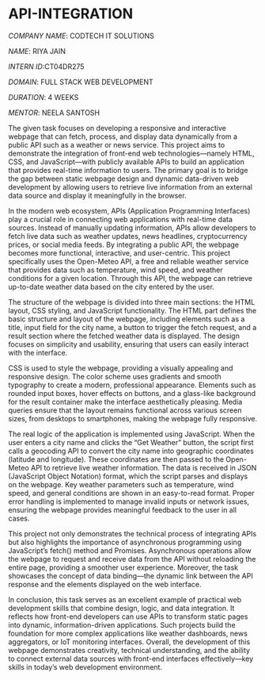 # API-INTEGRATION

*COMPANY NAME*: CODTECH IT SOLUTIONS

*NAME*: RIYA JAIN

*INTERN ID*:CT04DR275

*DOMAIN*: FULL STACK WEB DEVELOPMENT

*DURATION*: 4 WEEKS

*MENTOR*: NEELA SANTOSH

The given task focuses on developing a responsive and interactive webpage that can fetch, process, and display data dynamically from a public API such as a weather or news service. This project aims to demonstrate the integration of front-end web technologies—namely HTML, CSS, and JavaScript—with publicly available APIs to build an application that provides real-time information to users. The primary goal is to bridge the gap between static webpage design and dynamic data-driven web development by allowing users to retrieve live information from an external data source and display it meaningfully in the browser.

In the modern web ecosystem, APIs (Application Programming Interfaces) play a crucial role in connecting web applications with real-time data sources. Instead of manually updating information, APIs allow developers to fetch live data such as weather updates, news headlines, cryptocurrency prices, or social media feeds. By integrating a public API, the webpage becomes more functional, interactive, and user-centric. This project specifically uses the Open-Meteo API, a free and reliable weather service that provides data such as temperature, wind speed, and weather conditions for a given location. Through this API, the webpage can retrieve up-to-date weather data based on the city entered by the user.

The structure of the webpage is divided into three main sections: the HTML layout, CSS styling, and JavaScript functionality. The HTML part defines the basic structure and layout of the webpage, including elements such as a title, input field for the city name, a button to trigger the fetch request, and a result section where the fetched weather data is displayed. The design focuses on simplicity and usability, ensuring that users can easily interact with the interface.

CSS is used to style the webpage, providing a visually appealing and responsive design. The color scheme uses gradients and smooth typography to create a modern, professional appearance. Elements such as rounded input boxes, hover effects on buttons, and a glass-like background for the result container make the interface aesthetically pleasing. Media queries ensure that the layout remains functional across various screen sizes, from desktops to smartphones, making the webpage fully responsive.

The real logic of the application is implemented using JavaScript. When the user enters a city name and clicks the “Get Weather” button, the script first calls a geocoding API to convert the city name into geographic coordinates (latitude and longitude). These coordinates are then passed to the Open-Meteo API to retrieve live weather information. The data is received in JSON (JavaScript Object Notation) format, which the script parses and displays on the webpage. Key weather parameters such as temperature, wind speed, and general conditions are shown in an easy-to-read format. Proper error handling is implemented to manage invalid inputs or network issues, ensuring the webpage provides meaningful feedback to the user in all cases.

This project not only demonstrates the technical process of integrating APIs but also highlights the importance of asynchronous programming using JavaScript’s fetch() method and Promises. Asynchronous operations allow the webpage to request and receive data from the API without reloading the entire page, providing a smoother user experience. Moreover, the task showcases the concept of data binding—the dynamic link between the API response and the elements displayed on the web interface.

In conclusion, this task serves as an excellent example of practical web development skills that combine design, logic, and data integration. It reflects how front-end developers can use APIs to transform static pages into dynamic, information-driven applications. Such projects build the foundation for more complex applications like weather dashboards, news aggregators, or IoT monitoring interfaces. Overall, the development of this webpage demonstrates creativity, technical understanding, and the ability to connect external data sources with front-end interfaces effectively—key skills in today’s web development environment.
